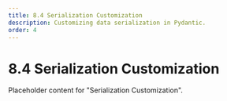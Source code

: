 ```yaml
---
title: 8.4 Serialization Customization
description: Customizing data serialization in Pydantic.
order: 4
---
```


# 8.4 Serialization Customization

Placeholder content for "Serialization Customization".
